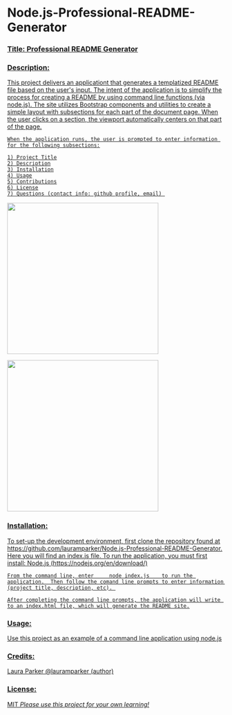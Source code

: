 # Node.js-Professional-README-Generator

<h3><u>Title: Professional README Generator<u></h3>

<h3>Description:</h3> 
    This project delivers an applicationt that generates a templatized README file based on the user's input. The intent of the application is to simplify the process for creating a README by using command line functions (via node.js).  The site utilizes Bootstrap components and utilities to create a simple layout with subsections for each part of the document page. When the user clicks on a section, the viewport automatically centers on that part of the page.
    
    When the application runs, the user is prompted to enter information for the following subsections:

    1) Project Title
    2) Description
    3) Installation
    4) Usage
    5) Contributions
    6) License
    7) Questions (contact info: github profile, email) 
   

<p>
    <img src="./images/createREADME.png" width="350" height="350" />
</p>

        
<p> <img src="./images/createREADME (1).png" width="350" height="350" />
</p>

  

<h3>Installation:</h3>
    To set-up the development environment, first clone the repository found at https://github.com/lauramparker/Node.js-Professional-README-Generator. Here you will find an index.js file. To run the application, you must first install: Node.js (https://nodejs.org/en/download/)
    
    From the command line, enter     node index.js    to run the application.  Then follow the comand line prompts to enter information (project title, description, etc). 

    After completing the command line prompts, the application will write to an index.html file, which will generate the README site.

<h3>Usage:</h3>
    Use this project as an example of a command line application using node.js

<h3>Credits:</h3> Laura Parker @lauramparker (author)

<h3>License:</h3> MIT   <i>Please use this project for your own learning!</i> 